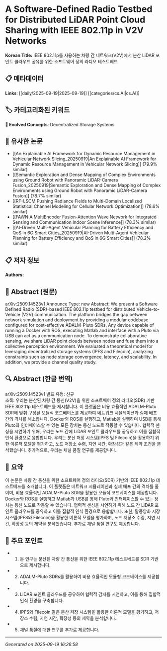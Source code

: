 
# A Software-Defined Radio Testbed for Distributed LiDAR Point Cloud Sharing with IEEE 802.11p in V2V Networks

**Korean Title:** IEEE 802.11p를 사용하는 차량 간 네트워크(V2V)에서 분산 LiDAR 포인트 클라우드 공유를 위한 소프트웨어 정의 라디오 테스트베드

## 📋 메타데이터

**Links**: [[daily/2025-09-19|2025-09-19]] [[categories/cs.AI|cs.AI]]

## 🏷️ 카테고리화된 키워드
**🚀 Evolved Concepts**: Decentralized Storage Systems

## 🔗 유사한 논문
- [[An Explainable AI Framework for Dynamic Resource Management in Vehicular Network Slicing_20250919|An Explainable AI Framework for Dynamic Resource Management in Vehicular Network Slicing]] (79.9% similar)
- [[Semantic Exploration and Dense Mapping of Complex Environments using Ground Robot with Panoramic LiDAR-Camera Fusion_20250919|Semantic Exploration and Dense Mapping of Complex Environments using Ground Robot with Panoramic LiDAR-Camera Fusion]] (78.7% similar)
- [[RF-LSCM Pushing Radiance Fields to Multi-Domain Localized Statistical Channel Modeling for Cellular Network Optimization]] (78.6% similar)
- [[FAWN A MultiEncoder Fusion-Attention Wave Network for Integrated Sensing and Communication Indoor Scene Inference]] (78.3% similar)
- [[AI-Driven Multi-Agent Vehicular Planning for Battery Efficiency and QoS in 6G Smart Cities_20250919|AI-Driven Multi-Agent Vehicular Planning for Battery Efficiency and QoS in 6G Smart Cities]] (78.2% similar)

## 📋 저자 정보

**Authors:** 

## 📄 Abstract (원문)

arXiv:2509.14523v1 Announce Type: new 
Abstract: We present a Software Defined Radio (SDR)-based IEEE 802.11p testbed for distributed Vehicle-to-Vehicle (V2V) communication. The platform bridges the gap between network simulation and deployment by providing a modular codebase configured for cost-effective ADALM-Pluto SDRs. Any device capable of running a Docker with ROS, executing Matlab and interface with a Pluto via USB can act as a communication node. To demonstrate collaborative sensing, we share LiDAR point clouds between nodes and fuse them into a collective perception environment. We evaluated a theoretical model for leveraging decentralized storage systems (IPFS and Filecoin), analyzing constraints such as node storage convergence, latency, and scalability. In addition, we provide a channel quality study.

## 🔍 Abstract (한글 번역)

arXiv:2509.14523v1 발표 유형: 신규  
초록: 우리는 분산된 차량 간 통신(V2V)을 위한 소프트웨어 정의 라디오(SDR) 기반 IEEE 802.11p 테스트베드를 제시합니다. 이 플랫폼은 비용 효율적인 ADALM-Pluto SDR에 맞춰 구성된 모듈식 코드베이스를 제공하여 네트워크 시뮬레이션과 실제 배포 간의 격차를 해소합니다. Docker와 ROS를 실행하고, Matlab을 실행하며 USB를 통해 Pluto와 인터페이스할 수 있는 모든 장치는 통신 노드로 작동할 수 있습니다. 협력적 센싱을 시연하기 위해, 우리는 노드 간에 LiDAR 포인트 클라우드를 공유하고 이를 집합적 인식 환경으로 융합합니다. 우리는 분산 저장 시스템(IPFS 및 Filecoin)을 활용하기 위한 이론적 모델을 평가하고, 노드 저장소 수렴, 지연 시간, 확장성과 같은 제약 조건을 분석했습니다. 추가적으로, 우리는 채널 품질 연구를 제공합니다.

## 📝 요약

이 논문은 차량 간 통신을 위한 소프트웨어 정의 라디오(SDR) 기반의 IEEE 802.11p 테스트베드를 소개합니다. 이 플랫폼은 네트워크 시뮬레이션과 실제 배포 간의 격차를 줄이며, 비용 효율적인 ADALM-Pluto SDR을 활용한 모듈식 코드베이스를 제공합니다. Docker와 ROS를 실행하고 Matlab과 USB를 통해 Pluto와 인터페이스할 수 있는 장치는 통신 노드로 작동할 수 있습니다. 협력적 센싱을 시연하기 위해 노드 간 LiDAR 포인트 클라우드를 공유하고 이를 집합적 인식 환경으로 융합합니다. 또한, 탈중앙화 저장 시스템(IPFS와 Filecoin)을 활용한 이론적 모델을 평가하며, 노드 저장소 수렴, 지연 시간, 확장성 등의 제약을 분석했습니다. 추가로 채널 품질 연구도 제공합니다.

## 🎯 주요 포인트

- 1. 본 연구는 분산된 차량 간 통신을 위한 IEEE 802.11p 테스트베드를 SDR 기반으로 제시합니다.

- 2. ADALM-Pluto SDRs를 활용하여 비용 효율적인 모듈형 코드베이스를 제공합니다.

- 3. LiDAR 포인트 클라우드를 공유하여 협력적 감지를 시연하고, 이를 통해 집합적 인식 환경을 구축합니다.

- 4. IPFS와 Filecoin 같은 분산 저장 시스템을 활용한 이론적 모델을 평가하고, 저장소 수렴, 지연 시간, 확장성 등의 제약을 분석합니다.

- 5. 채널 품질에 대한 연구를 추가로 제공합니다.

---

*Generated on 2025-09-19 16:26:58*